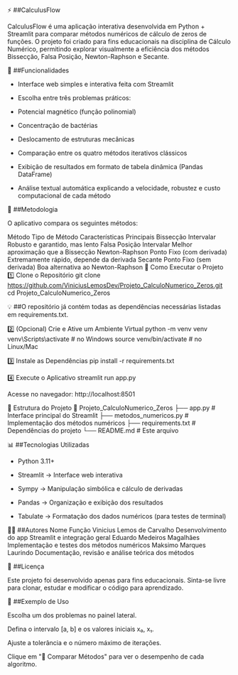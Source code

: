 ⚡ ##CalculusFlow

CalculusFlow é uma aplicação interativa desenvolvida em Python + Streamlit para comparar métodos numéricos de cálculo de zeros de funções.
O projeto foi criado para fins educacionais na disciplina de Cálculo Numérico, permitindo explorar visualmente a eficiência dos métodos Bissecção, Falsa Posição, Newton-Raphson e Secante.

🧩 ##Funcionalidades

- Interface web simples e interativa feita com Streamlit

- Escolha entre três problemas práticos:

- Potencial magnético (função polinomial)

- Concentração de bactérias

- Deslocamento de estruturas mecânicas

- Comparação entre os quatro métodos iterativos clássicos

- Exibição de resultados em formato de tabela dinâmica (Pandas DataFrame)

- Análise textual automática explicando a velocidade, robustez e custo computacional de cada método

🧠 ##Metodologia

O aplicativo compara os seguintes métodos:

Método	Tipo de Método	Características Principais
Bissecção	Intervalar	Robusto e garantido, mas lento
Falsa Posição	Intervalar	Melhor aproximação que a Bissecção
Newton-Raphson	Ponto Fixo (com derivada)	Extremamente rápido, depende da derivada
Secante	Ponto Fixo (sem derivada)	Boa alternativa ao Newton-Raphson
🚀 Como Executar o Projeto
1️⃣ Clone o Repositório
git clone https://github.com/ViniciusLemosDev/Projeto_CalculoNumerico_Zeros.git
cd Projeto_CalculoNumerico_Zeros


💡 ##O repositório já contém todas as dependências necessárias listadas em requirements.txt.

2️⃣ (Opcional) Crie e Ative um Ambiente Virtual
python -m venv venv
venv\Scripts\activate   # no Windows
source venv/bin/activate  # no Linux/Mac

3️⃣ Instale as Dependências
pip install -r requirements.txt

4️⃣ Execute o Aplicativo
streamlit run app.py


Acesse no navegador: http://localhost:8501

📂 Estrutura do Projeto
📁 Projeto_CalculoNumerico_Zeros
├── app.py                # Interface principal do Streamlit
├── metodos_numericos.py  # Implementação dos métodos numéricos
├── requirements.txt      # Dependências do projeto
└── README.md             # Este arquivo

📊 ##Tecnologias Utilizadas

- Python 3.11+

- Streamlit → Interface web interativa

- Sympy → Manipulação simbólica e cálculo de derivadas

- Pandas → Organização e exibição dos resultados

- Tabulate → Formatação dos dados numéricos (para testes de terminal)

👨‍💻 ##Autores
Nome	Função
Vinicius Lemos de Carvalho	Desenvolvimento do app Streamlit e integração geral
Eduardo Medeiros Magalhães	Implementação e testes dos métodos numéricos
Maksimo Marques Laurindo  	Documentação, revisão e análise teórica dos métodos

📘 ##Licença

Este projeto foi desenvolvido apenas para fins educacionais.
Sinta-se livre para clonar, estudar e modificar o código para aprendizado.

🧩 ##Exemplo de Uso

Escolha um dos problemas no painel lateral.

Defina o intervalo [a, b] e os valores iniciais x₀, x₁.

Ajuste a tolerância e o número máximo de iterações.

Clique em "🚀 Comparar Métodos" para ver o desempenho de cada algoritmo.
